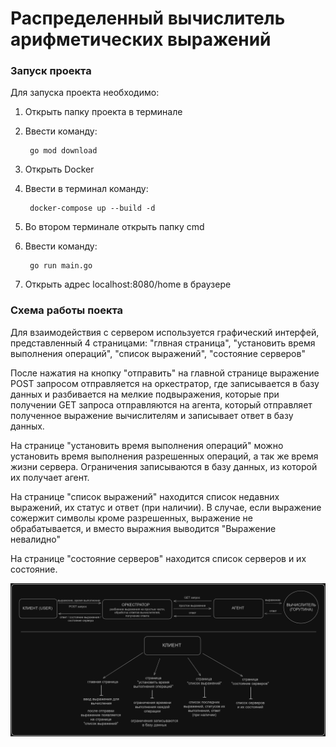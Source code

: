 <h1>Распределенный вычислитель арифметических выражений</h1>

<h3>Запуск проекта</h3>
Для запуска проекта необходимо:

1. Открыть папку проекта в терминале
2. Ввести команду:

        go mod download

3. Открыть Docker
4. Ввести в терминал команду:

        docker-compose up --build -d
    
5. Во втором терминале открыть папку cmd
6. Ввести команду:

        go run main.go

7. Открыть адрес localhost:8080/home в браузере

<h3>Схема работы поекта</h3>
Для взаимодействия с сервером используется графический интерфей, представленный 4 страницами: "глвная страница", "установить время выполнения операций", "список выражений", "состояние серверов" 

После нажатия на кнопку "отправить" на главной странице выражение POST запросом отправляется на оркестратор, где записывается в базу данных и разбивается на мелкие подвыражения, которые при получении GET запроса отправляются на агента, который отправляет полученное выражение вычислителям и записывает ответ в базу данных.

На странице "установить время выполнения операций" можно установить время выполнения разрешенных операций, а так же время жизни сервера. Ограничения записываются в базу данных, из которой их получает агент.

На странице "список выражений" находится список недавних выражений, их статус и ответ (при наличии). В случае, если выражение сожержит символы кроме разрешенных, выражение не обрабатывается, и вместо выражния выводится "Выражение невалидно"

На странице "состояние серверов" находится список серверов и их состояние.

![Схема работы](/docs/scheme.png "Project Scheme")